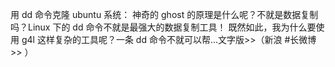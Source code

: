 用 dd 命令克隆 ubuntu 系统： 神奇的 ghost 的原理是什么呢？不就是数据复制吗？Linux 下的 dd 命令不就是最强大的数据复制工具！ 既然如此，我为什么要使用 g4l 这样复杂的工具呢？一条 dd 命令不就可以帮...文字版&gt;&gt;（新浪 #长微博 &gt;&gt; ）​​​​
